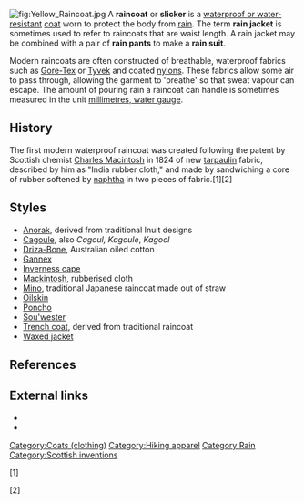 ![](Yellow_Raincoat.jpg "fig:Yellow_Raincoat.jpg") A **raincoat** or
**slicker** is a [waterproof or
water-resistant](Waterproofing "wikilink")
[coat](Coat_(clothing) "wikilink") worn to protect the body from
[rain](rain "wikilink"). The term **rain jacket** is sometimes used to
refer to raincoats that are waist length. A rain jacket may be combined
with a pair of **rain pants** to make a **rain suit**.

Modern raincoats are often constructed of breathable, waterproof fabrics
such as [Gore-Tex](Gore-Tex "wikilink") or [Tyvek](Tyvek "wikilink") and
coated [nylons](nylon "wikilink"). These fabrics allow some air to pass
through, allowing the garment to 'breathe' so that sweat vapour can
escape. The amount of pouring rain a raincoat can handle is sometimes
measured in the unit [millimetres, water
gauge](millimeters,_water_gauge "wikilink").

## History

The first modern waterproof raincoat was created following the patent by
Scottish chemist [Charles Macintosh](Charles_Macintosh "wikilink") in
1824 of new [tarpaulin](tarpaulin "wikilink") fabric, described by him
as "India rubber cloth," and made by sandwiching a core of rubber
softened by [naphtha](naphtha "wikilink") in two pieces of fabric.[1][2]

## Styles

-   [Anorak](Anorak "wikilink"), derived from traditional Inuit designs
-   [Cagoule](Cagoule_(raincoat) "wikilink"), also *Cagoul, Kagoule*,
    *Kagool*
-   [Driza-Bone](Driza-Bone "wikilink"), Australian oiled cotton
-   [Gannex](Gannex "wikilink")
-   [Inverness cape](Inverness_cape "wikilink")
-   [Mackintosh](Mackintosh "wikilink"), rubberised cloth
-   [Mino](Mino_(straw_cape) "wikilink"), traditional Japanese raincoat
    made out of straw
-   [Oilskin](Oilskin "wikilink")
-   [Poncho](Poncho "wikilink")
-   [Sou'wester](Sou'wester "wikilink")
-   [Trench coat](Trench_coat "wikilink"), derived from traditional
    raincoat
-   [Waxed jacket](Waxed_jacket "wikilink")

## References

## External links

-

-

[Category:Coats (clothing)](Category:Coats_(clothing) "wikilink")
[Category:Hiking apparel](Category:Hiking_apparel "wikilink")
[Category:Rain](Category:Rain "wikilink") [Category:Scottish
inventions](Category:Scottish_inventions "wikilink")

[1]

[2]